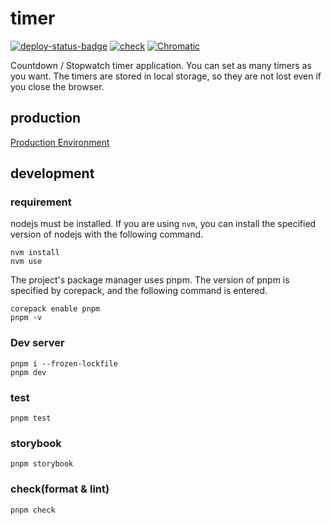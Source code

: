 # timer

[![deploy-status-badge](https://github.com/Showichiro/timer/actions/workflows/deploy-pages.yaml/badge.svg)](https://github.com/Showichiro/timer/actions/workflows/deploy-pages.yaml)
[![check](https://github.com/Showichiro/timer/actions/workflows/check.yaml/badge.svg)](https://github.com/Showichiro/timer/actions/workflows/check.yaml)
[![Chromatic](https://github.com/Showichiro/timer/actions/workflows/chromatic.yaml/badge.svg)](https://github.com/Showichiro/timer/actions/workflows/chromatic.yaml)

Countdown / Stopwatch timer application. You can set as many timers as you want. The timers are stored in local storage, so they are not lost even if you close the browser.

## production

[Production Environment](https://showichiro.github.io/timer/)


## development

### requirement

nodejs must be installed. If you are using `nvm`, you can install the specified version of nodejs with the following command.

```shell
nvm install
nvm use
```

The project's package manager uses pnpm. The version of pnpm is specified by corepack, and the following command is entered.

```shell
corepack enable pnpm
pnpm -v
```

### Dev server

```shell
pnpm i --frozen-lockfile
pnpm dev
```

### test

```shell
pnpm test
```

### storybook

```shell
pnpm storybook
```

### check(format & lint)

```shell
pnpm check
```